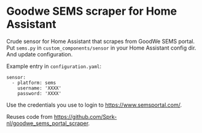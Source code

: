 # Goodwe SEMS scraper for Home Assistant

Crude sensor for Home Assistant that scrapes from GoodWe SEMS portal. Put `sems.py` in `custom_components/sensor` in your Home Assistant config dir. And update configuration.

Example entry in `configuration.yaml`:

```
sensor:
  - platform: sems
    username: 'XXXX'
    password: 'XXXX'
```

Use the credentials you use to login to https://www.semsportal.com/.


Reuses code from https://github.com/Sprk-nl/goodwe_sems_portal_scraper.